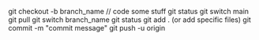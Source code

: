 git checkout -b branch_name
// code some stuff
git status
git switch main
git pull
git switch branch_name
git status
git add . (or add specific files)
git commit -m "commit message"
git push -u origin
